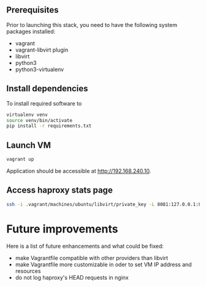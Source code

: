 ## Prerequisites

Prior to launching this stack, you need to have the following system packages installed:

- vagrant
- vagrant-libvirt plugin
- libvirt
- python3
- python3-virtualenv

## Install dependencies

To install required software to 

```bash
virtualenv venv
source venv/bin/activate
pip install -r requirements.txt
```

## Launch VM

```bash
vagrant up
```

Application should be accessible at http://192.168.240.10.

## Access haproxy stats page

```bash
ssh -i .vagrant/machines/ubuntu/libvirt/private_key -L 8081:127.0.0.1:8081 vagrant@192.168.240.10
```

# Future improvements

Here is a list of future enhancements and what could be fixed:

- make Vagrantfile compatible with other providers than libvirt
- make Vagrantfile more customizable in oder to set VM IP address and resources
- do not log haproxy's HEAD requests in nginx